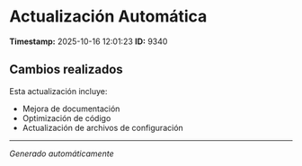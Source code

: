 # Actualización Automática

**Timestamp:** 2025-10-16 12:01:23
**ID:** 9340

## Cambios realizados

Esta actualización incluye:
- Mejora de documentación
- Optimización de código
- Actualización de archivos de configuración

---
*Generado automáticamente*

